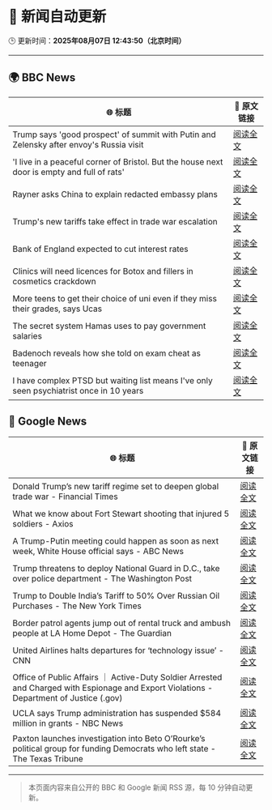 # 🧠 新闻自动更新

🕒 更新时间：**2025年08月07日 12:43:50（北京时间）**

---

## 🌍 BBC News

| 🌐 标题 | 🔗 原文链接 |
|--------|-------------|
| Trump says 'good prospect' of summit with Putin and Zelensky after envoy's Russia visit | [阅读全文](https://www.bbc.com/news/articles/cr5rdl1y8ndo?at_medium=RSS&at_campaign=rss) |
| 'I live in a peaceful corner of Bristol. But the house next door is empty and full of rats' | [阅读全文](https://www.bbc.com/news/articles/c4g840ydlzvo?at_medium=RSS&at_campaign=rss) |
| Rayner asks China to explain redacted embassy plans | [阅读全文](https://www.bbc.com/news/articles/ce932995ny2o?at_medium=RSS&at_campaign=rss) |
| Trump's new tariffs take effect in trade war escalation | [阅读全文](https://www.bbc.com/news/articles/cx23jmvn5yzo?at_medium=RSS&at_campaign=rss) |
| Bank of England expected to cut interest rates | [阅读全文](https://www.bbc.com/news/articles/c5yprwyxjlxo?at_medium=RSS&at_campaign=rss) |
| Clinics will need licences for Botox and fillers in cosmetics crackdown | [阅读全文](https://www.bbc.com/news/articles/czd03ejd28lo?at_medium=RSS&at_campaign=rss) |
| More teens to get their choice of uni even if they miss their grades, says Ucas | [阅读全文](https://www.bbc.com/news/articles/cy85edr2xlpo?at_medium=RSS&at_campaign=rss) |
| The secret system Hamas uses to pay government salaries | [阅读全文](https://www.bbc.com/news/articles/c1kz42j92jmo?at_medium=RSS&at_campaign=rss) |
| Badenoch reveals how she told on exam cheat as teenager | [阅读全文](https://www.bbc.com/news/articles/c80d7l03137o?at_medium=RSS&at_campaign=rss) |
| I have complex PTSD but waiting list means I've only seen psychiatrist once in 10 years | [阅读全文](https://www.bbc.com/news/articles/cm2v4mmgvmwo?at_medium=RSS&at_campaign=rss) |

## 📰 Google News

| 🌐 标题 | 🔗 原文链接 |
|--------|-------------|
| Donald Trump’s new tariff regime set to deepen global trade war - Financial Times | [阅读全文](https://news.google.com/rss/articles/CBMicEFVX3lxTE43b09rNmJCbmE0NThfTE8tckZURlQxWGc0Ui1LS1VxV1pOY2dPUmw5Y19GU3p5SkRDVTZ0RHJkaXBmYjBZSW1ZMkpEeDBMczVObURZcGxSM0xKRmEzTGNhR2ZTeGQxZDNNNjJFVzNHOVA?oc=5) |
| What we know about Fort Stewart shooting that injured 5 soldiers - Axios | [阅读全文](https://news.google.com/rss/articles/CBMifEFVX3lxTFBCNVdNX0hOSTN6NHo0bU14dG5Wa0U3elhTaHFmWjhtLXFGUHNEWTNkU2dVRUZxWW9xWS1hUHJBZmNoTi1QcTRXSExMTUdRVWxxenphdURLQndpaWMzT0p6enA5WGR4dmt3bmhxWW9FZ1hjTDlKZG9jcTcyeHY?oc=5) |
| A Trump-Putin meeting could happen as soon as next week, White House official says - ABC News | [阅读全文](https://news.google.com/rss/articles/CBMipgFBVV95cUxOYkhQWXRrU1l1Tm0wc2FGLUdLZWZnRXF2YXlrc1k2VTJpV2sxeHNnUUNlRmo0Y3pqWjlWcklidUFfYmFYZkJWREJZV2dNRFpyamtCdFJ3OHM1cHMweEI0R0c2UmtkUXBXUDB3UGlPYzJQekloVEZ1S3oxajVvOUxhTVpaaG0tdEZEM0Y3bHI4UWhTazVwUDlRSURZVFJkZWs3ZGtGOVpR0gGrAUFVX3lxTE9KV2h4NU9xd0VGU05UTWRUX2syS2dPSkhBOHV4eHVlbWRseWlGMWlndVhDRDI5WHZGdWpLZHN2THhqanhvekJMdlhKQWZyZk0wMWdnSTRVY3lMV3RQSzZGRGFDY2JQQUVST1dDMWZSbkNMN2dmaVpDaVJZQnRRSk1Kc1NNSzZKNGpleTlURDVUUnliT1k2UVBUN1l1RUFMeHFVZVZNY3pkQ21KSQ?oc=5) |
| Trump threatens to deploy National Guard in D.C., take over police department - The Washington Post | [阅读全文](https://news.google.com/rss/articles/CBMilAFBVV95cUxPVVFpTWtES291Q25QTmZDdUMyN2ZwSTdST2lMSW5XZ09LdjVPUXhpSkhqbVVuLUNNcXo3UGM4SlFrZVBpT3l5WTNfV1UwQVR5TXJqQTd4ZjNPSGU1R3dGZExXWHVMU1FOZEljTWxTUFhqS0trQkxxUnNtNmNnWW9QZWQyMWFLWmd2dk5oM29VdHFJUEtC?oc=5) |
| Trump to Double India’s Tariff to 50% Over Russian Oil Purchases - The New York Times | [阅读全文](https://news.google.com/rss/articles/CBMiigFBVV95cUxPZHJjY3RWc0tFcjRnSmxkM2xDWjdhcy1YRnY0RF9FR25iNlktRXNjT2NKakh0MnM5XzVZbjdlRzhDdExUZFVzbFc2bHlmc2xRT3FSQVlzN0ExWnliM0ZEaUR3eTdvY1ltVi1VQjRZTzVYNnZmOFRjdXU4WnZSd252eUl0dndhNkp0dEE?oc=5) |
| Border patrol agents jump out of rental truck and ambush people at LA Home Depot - The Guardian | [阅读全文](https://news.google.com/rss/articles/CBMikgFBVV95cUxOMFlhMEduRklMcDlBanExcS1SX3BOcnlUSXBLWXpMTV9kRTRnVHVUTWJIRlNlSm52WkdUVW01eG4zVFhuRFZjQjdvYTM5dDAxZnUxUkx6UHhfbHFvOG9vZkVtOFZuQ2pKSFpFRHJ3TllueGZiYVZ5Q1JabUtjZXNEbkhtb2RQN2ppcHhXMFN5MDVfdw?oc=5) |
| United Airlines halts departures for ‘technology issue’ - CNN | [阅读全文](https://news.google.com/rss/articles/CBMiggFBVV95cUxPeThxcW95WmFSc0cwS1BoWDZTelROVUIydnBZOHVNa1VvSDNLNUEzYVdCZmt3aW1Fb1d0eFVmelQ1WV9WMzFXb1puMnIyelZaRktpNExtQnV1bFhQbzhHNVNMTHQtV3A4QklicktXbGZKcWFBbUdwSExQYU5nMUpybEV30gGCAUFVX3lxTE9mUXdIOTBETDB2V3VPZjZaUjVXMTRveEVhMkc5RDVwcnNxMGFqZ0NuT2JIV0wzZGpjOVV4T3ZraUdRdDZSTEYtbk9rRzU0WVozcXl1c25FbUcwdDZIajJtc0l3YVRkWGpCTlVCU0ZpVmIySFRSUlZJNHlLSU5tb1lDMmc?oc=5) |
| Office of Public Affairs ｜ Active-Duty Soldier Arrested and Charged with Espionage and Export Violations - Department of Justice (.gov) | [阅读全文](https://news.google.com/rss/articles/CBMipgFBVV95cUxPYXZRcnpPdEJLZVFsRGgtUmdzVkJwU3ZKMm5GUUpkNW15OGpWM21vZXdmSk5Nb1VnU0VVQVQwaVJoTEpWT2ZBTFNtUHVLbTNpY1JsT3BPX09weGR6ZXJ1SjF0WUNLQXp4TGRmSnlRTnhOelRrd01WcjdYb3J1enNWU3QyX2VubUVvRF9Jc28xWXcwY0xzRGZvc0w5LVIxNFpKZ0NzdGJ3?oc=5) |
| UCLA says Trump administration has suspended $584 million in grants - NBC News | [阅读全文](https://news.google.com/rss/articles/CBMiqwFBVV95cUxObTZ4ZlVMcTJ2Z2FyVUVBbkVyZGpVTlNCbE13RFI3V3NfNW5uVjVnR0diWkJaRldzbjRVUDhGbjg2V2V6Ykx5b0NqbEFmX2FmY2dGZnVKN294ZGJHcEx0UzUtVHFEemhfc3FFUUtVTzE5ZVF0TVp6el9fQk9JdDRrTjR1bHBrbXdYVFVxMzdKSjhzQ2tFd3BPZ1dnS1FjWG1qckd5aE10RnF0UzjSAVZBVV95cUxNWllXblh3Rm5LUDU0UGZoOXVFYUxOby1CRGZSblNFcFMwSWdNSGRjSEh5OVFuVWZ6YjY2emt5Z0JlZE9udzJxSFlBTU1mM3pqeWt3bXp3dw?oc=5) |
| Paxton launches investigation into Beto O’Rourke’s political group for funding Democrats who left state - The Texas Tribune | [阅读全文](https://news.google.com/rss/articles/CBMimgFBVV95cUxOaXU5TDhvaUlTUUlKUllZZ1UyZ3NHVi1BaHZtUFdtYzJrSjc1dnBoa3FmVm1Ja1BYWGhKdVdGd0VsRWxpRWN6cG5ERWpZVURleXZpWlE1Q05NUDJGbGdwWEUyZjQ5cUU1MmpTVTBZLUlkVTVHeWFPU2E0Q0wxY0NVNFcwMzd4RGJjZm9leXRiSnNvNER3aDdQVFJR?oc=5) |

---
> 本页面内容来自公开的 BBC 和 Google 新闻 RSS 源，每 10 分钟自动更新。